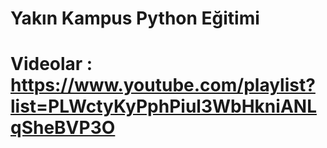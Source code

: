 # Yakın Kampus Python Eğitimi

# Videolar : https://www.youtube.com/playlist?list=PLWctyKyPphPiul3WbHkniANLqSheBVP3O
